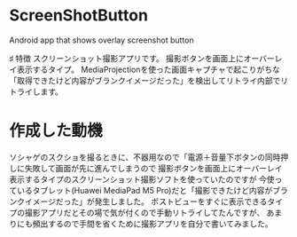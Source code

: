 # ScreenShotButton
Android app that shows overlay screenshot button

♯ 特徴
スクリーンショット撮影アプリです。
撮影ボタンを画面上にオーバーレイ表示するタイプ。
MediaProjectionを使った画面キャプチャで起こりがちな「取得できたけど内容がブランクイメージだった」を検出してリトライ内部でリトライします。

# 作成した動機
ソシャゲのスクショを撮るときに、不器用なので「電源＋音量下ボタンの同時押しに失敗して画面が先に進んでしまうので
撮影ボタンを画面上にオーバーレイ表示するタイプのスクリーンショット撮影ソフトを使っていたのですが
今使っているタブレット(Huawei MediaPad M5 Pro)だと「撮影できたけど内容がブランクイメージだった」が発生しました。
ポストビューをすぐに表示できるタイプの撮影アプリだとその場で気が付くので手動リトライしてたんですが、
あまりにも頻出するので手間を省くために撮影アプリを自分で書いてみました。
